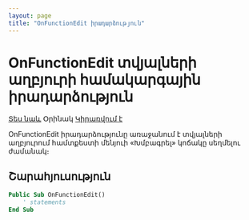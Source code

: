 ```yaml
---
layout: page
title: "OnFunctionEdit իրադարձություն"
---
```


# OnFunctionEdit տվյալների աղբյուրի համակարգային իրադարձություն

[Տես նաև](OnFunctionView.md) Օրինակ [Կիրառվում է](../Defs/Data.md)

OnFunctionEdit իրադարձությունը առաջանում է տվյալների աղբյուրում համտքեստի մենյուի «Խմբագրել» կոճակը սեղմելու ժամանակ։ 

## Շարահյուսություն

``` vb
Public Sub OnFunctionEdit()
    ' statements
End Sub
```
